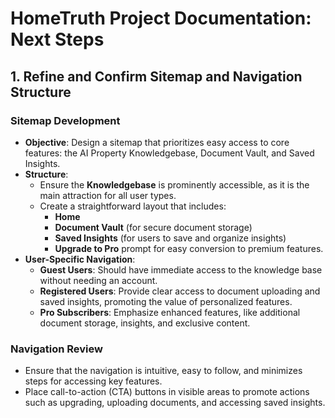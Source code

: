 # HomeTruth Project Documentation: Next Steps

## 1. Refine and Confirm Sitemap and Navigation Structure

### Sitemap Development

- **Objective**: Design a sitemap that prioritizes easy access to core features: the AI Property Knowledgebase, Document Vault, and Saved Insights.
- **Structure**:
  - Ensure the **Knowledgebase** is prominently accessible, as it is the main attraction for all user types.
  - Create a straightforward layout that includes:
    - **Home**
    - **Document Vault** (for secure document storage)
    - **Saved Insights** (for users to save and organize insights)
    - **Upgrade to Pro** prompt for easy conversion to premium features.
- **User-Specific Navigation**:
  - **Guest Users**: Should have immediate access to the knowledge base without needing an account.
  - **Registered Users**: Provide clear access to document uploading and saved insights, promoting the value of personalized features.
  - **Pro Subscribers**: Emphasize enhanced features, like additional document storage, insights, and exclusive content.

### Navigation Review

- Ensure that the navigation is intuitive, easy to follow, and minimizes steps for accessing key features.
- Place call-to-action (CTA) buttons in visible areas to promote actions such as upgrading, uploading documents, and accessing saved insights.
